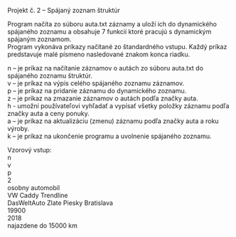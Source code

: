 Projekt č. 2 – Spájaný zoznam štruktúr

Program načíta zo súboru auta.txt záznamy a uloží ich do dynamického spájaného zoznamu a obsahuje 7 funkcií ktoré pracujú s dynamickým spájaným zoznamom.<br/>
Program vykonáva príkazy načítané zo štandardného vstupu. Každý príkaz predstavuje malé písmeno nasledované znakom konca riadku.

n – je príkaz na načítanie záznamov o autách zo súboru auta.txt do spájaného zoznamu štruktúr.<br/>
v – je príkaz na výpis celého spájaného zoznamu záznamov.<br/>
p – je príkaz na pridanie záznamu do dynamického zoznamu.<br/>
z – je príkaz na zmazanie záznamov o autách podľa značky auta.<br/>
h - umožní používateľovi vyhľadať a vypísať všetky položky záznamu podľa značky auta a ceny ponuky.<br/>
a – je príkaz na aktualizáciu (zmenu) záznamu podľa značky auta a roku výroby.<br/>
k – je príkaz na ukončenie programu a uvolnenie spájaného zoznamu.<br/>

Vzorový vstup:  <br/>
n   <br/>
v   <br/>
p   <br/>
2   <br/>
osobny automobil    <br/>
VW Caddy Trendline  <br/>
DasWeltAuto Zlate Piesky Bratislava <br/>
19900   <br/>
2018    <br/>
najazdene do 15000 km   <br/>







